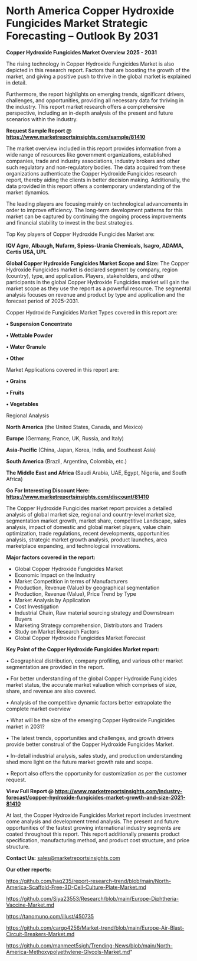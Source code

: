 # North America Copper Hydroxide Fungicides Market Strategic Forecasting – Outlook By 2031

<Strong> Copper Hydroxide Fungicides Market Overview 2025 - 2031</strong>

The rising technology in Copper Hydroxide Fungicides Market is also depicted in this research report. Factors that are boosting the growth of the market, and giving a positive push to thrive in the global market is explained in detail.

Furthermore, the report highlights on emerging trends, significant drivers, challenges, and opportunities, providing all necessary data for thriving in the industry. This report market research offers a comprehensive perspective, including an in-depth analysis of the present and future scenarios within the industry.

<strong>Request Sample Report @ <a href=https://www.marketreportsinsights.com/sample/81410>https://www.marketreportsinsights.com/sample/81410</a></strong>

The market overview included in this report provides information from a wide range of resources like government organizations, established companies, trade and industry associations, industry brokers and other such regulatory and non-regulatory bodies. The data acquired from these organizations authenticate the Copper Hydroxide Fungicides research report, thereby aiding the clients in better decision making. Additionally, the data provided in this report offers a contemporary understanding of the market dynamics.

The leading players are focusing mainly on technological advancements in order to improve efficiency. The long-term development patterns for this market can be captured by continuing the ongoing process improvements and financial stability to invest in the best strategies.

Top Key players of Copper Hydroxide Fungicides Market are:

<strong>IQV Agro, Albaugh, Nufarm, Spiess-Urania Chemicals, Isagro, ADAMA, Certis USA, UPL</strong>

<strong><b>Global Copper Hydroxide Fungicides Market Scope and Size:</b></strong>
The Copper Hydroxide Fungicides market is declared segment by company, region (country), type, and application. Players, stakeholders, and other participants in the global Copper Hydroxide Fungicides market will gain the market scope as they use the report as a powerful resource. The segmental analysis focuses on revenue and product by type and application and the forecast period of 2025-2031.

Copper Hydroxide Fungicides Market Types covered in this report are:

<strong>• Suspension Concentrate

• Wettable Powder

• Water Granule

• Other</strong>

Market Applications covered in this report are:

<strong>• Grains

• Fruits

• Vegetables</strong> 

Regional Analysis

<strong>North America</strong> (the United States, Canada, and Mexico)

<strong>Europe</strong> (Germany, France, UK, Russia, and Italy)

<strong>Asia-Pacific</strong> (China, Japan, Korea, India, and Southeast Asia)

<strong>South America</strong> (Brazil, Argentina, Colombia, etc.)

<strong>The Middle East and Africa</strong> (Saudi Arabia, UAE, Egypt, Nigeria, and South Africa)

<strong>Go For Interesting Discount Here: <a href=https://www.marketreportsinsights.com/discount/81410>https://www.marketreportsinsights.com/discount/81410</a></strong>

The Copper Hydroxide Fungicides market report provides a detailed analysis of global market size, regional and country-level market size, segmentation market growth, market share, competitive Landscape, sales analysis, impact of domestic and global market players, value chain optimization, trade regulations, recent developments, opportunities analysis, strategic market growth analysis, product launches, area marketplace expanding, and technological innovations.

<strong><b>Major factors covered in the report:</b></strong>
<ul>
  <li>Global Copper Hydroxide Fungicides Market </li>
  <li>Economic Impact on the Industry</li>
  <li>Market Competition in terms of Manufacturers</li>
  <li>Production, Revenue (Value) by geographical segmentation</li>
  <li>Production, Revenue (Value), Price Trend by Type</li>
  <li>Market Analysis by Application</li>
  <li>Cost Investigation</li>
  <li>Industrial Chain, Raw material sourcing strategy and Downstream Buyers</li>
  <li>Marketing Strategy comprehension, Distributors and Traders</li>
  <li>Study on Market Research Factors</li>
  <li>Global Copper Hydroxide Fungicides Market Forecast</li>
</ul>

<strong><b>Key Point of the Copper Hydroxide Fungicides Market report:</b></strong>

• Geographical distribution, company profiling, and various other market segmentation are provided in the report.

• For better understanding of the global Copper Hydroxide Fungicides market status, the accurate market valuation which comprises of size, share, and revenue are also covered.

• Analysis of the competitive dynamic factors better extrapolate the complete market overview

• What will be the size of the emerging Copper Hydroxide Fungicides market in 2031?

• The latest trends, opportunities and challenges, and growth drivers provide better construal of the Copper Hydroxide Fungicides Market.

• In-detail industrial analysis, sales study, and production understanding shed more light on the future market growth rate and scope.

• Report also offers the opportunity for customization as per the customer request.

<strong><b>View Full Report @ <a href=https://www.marketreportsinsights.com/industry-forecast/copper-hydroxide-fungicides-market-growth-and-size-2021-81410>https://www.marketreportsinsights.com/industry-forecast/copper-hydroxide-fungicides-market-growth-and-size-2021-81410</a></b></strong>


At last, the Copper Hydroxide Fungicides Market report includes investment come analysis and development trend analysis. The present and future opportunities of the fastest growing international industry segments are coated throughout this report. This report additionally presents product specification, manufacturing method, and product cost structure, and price structure.

<strong>Contact Us:</strong>
sales@marketreportsinsights.com

<strong>Our other reports:</strong>

<a href=https://github.com/haq235/report-research-trend/blob/main/North-America-Scaffold-Free-3D-Cell-Culture-Plate-Market.md>https://github.com/haq235/report-research-trend/blob/main/North-America-Scaffold-Free-3D-Cell-Culture-Plate-Market.md</a>

<a href=https://github.com/Siya23553/Research/blob/main/Europe-Diphtheria-Vaccine-Market.md>https://github.com/Siya23553/Research/blob/main/Europe-Diphtheria-Vaccine-Market.md</a>

<a href=https://tanomuno.com/illust/450735>https://tanomuno.com/illust/450735</a>

<a href=https://github.com/cargo4256/Market-trend/blob/main/Europe-Air-Blast-Circuit-Breakers-Market.md>https://github.com/cargo4256/Market-trend/blob/main/Europe-Air-Blast-Circuit-Breakers-Market.md</a>

<a href=https://github.com/manmeet5sigh/Trending-News/blob/main/North-America-Methoxypolyethylene-Glycols-Market.md>https://github.com/manmeet5sigh/Trending-News/blob/main/North-America-Methoxypolyethylene-Glycols-Market.md</a>"
